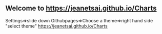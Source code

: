 ## Welcome to https://jeanetsai.github.io/Charts

Settings=>slide down Githubpages=>Choose a theme=>right hand side "select theme"
https://jeanetsai.github.io/Charts
